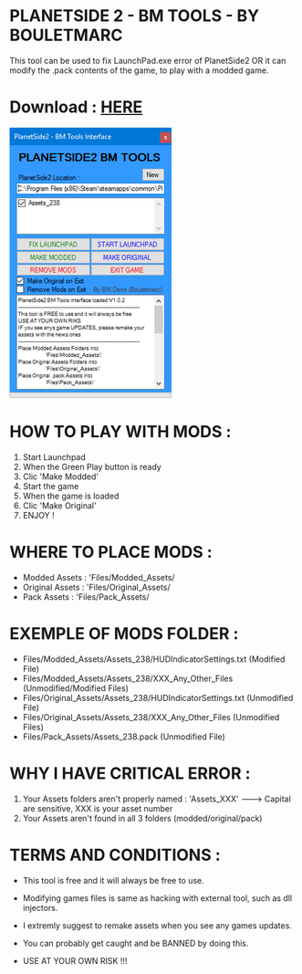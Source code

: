 # PLANETSIDE 2 - BM TOOLS - BY BOULETMARC


This tool can be used to fix LaunchPad.exe error of PlanetSide2
OR it can modify the .pack contents of the game, to play with a modded game.

# Download : [HERE][]

![alt tag](https://raw.githubusercontent.com/bouletmarc/PlanetSide2_BM_Tools/master/GUI_Exemple.png)

# HOW TO PLAY WITH MODS :

1. Start Launchpad
2. When the Green Play button is ready
3. Clic 'Make Modded'
4. Start the game
5. When the game is loaded
6. Clic 'Make Original'
7. ENJOY !

# WHERE TO PLACE MODS :

- Modded Assets : 'Files/Modded_Assets/
- Original Assets : 'Files/Original_Assets/
- Pack Assets : 'Files/Pack_Assets/

# EXEMPLE OF MODS FOLDER :

- Files/Modded_Assets/Assets_238/HUDIndicatorSettings.txt		(Modified File)
- Files/Modded_Assets/Assets_238/XXX_Any_Other_Files 			(Unmodified/Modified Files)
- Files/Original_Assets/Assets_238/HUDIndicatorSettings.txt	(Unmodified File)
- Files/Original_Assets/Assets_238/XXX_Any_Other_Files 		(Unmodified Files)
- Files/Pack_Assets/Assets_238.pack							(Unmodified File)

# WHY I HAVE CRITICAL ERROR :

1. Your Assets folders aren't properly named : 'Assets_XXX' ---> Capital are sensitive, XXX is your asset number
2. Your Assets aren't found in all 3 folders (modded/original/pack)

# TERMS AND CONDITIONS :

- This tool is free and it will always be free to use.
- Modifying games files is same as hacking with external tool, such as dll injectors.
- I extremly suggest to remake assets when you see any games updates.
- You can probably get caught and be BANNED by doing this.

- USE AT YOUR OWN RISK !!!

[HERE]: <https://github.com/bouletmarc/PlanetSide2_BM_Tools/archive/master.zip>
